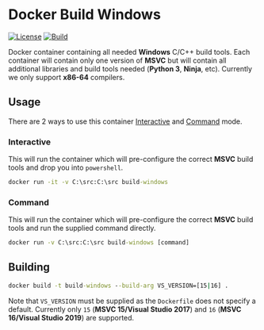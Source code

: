 # Docker Build Windows

[![License]](LICENSE)
[![Build][Build Badge]][Build Workflow]

Docker container containing all needed **Windows** C/C++ build tools. Each
container will contain only one version of **MSVC** but will contain all
additional libraries and build tools needed (**Python 3**, **Ninja**, etc).
Currently we only support **x86-64** compilers.

## Usage

There are 2 ways to use this container [Interactive](#interactive) and
[Command](#command) mode.

### Interactive

This will run the container which will pre-configure the correct **MSVC** build
tools and drop you into `powershell`.

```cmd
docker run -it -v C:\src:C:\src build-windows
```

### Command

This will run the container which will pre-configure the correct **MSVC** build
tools and run the supplied command directly.

```cmd
docker run -v C:\src:C:\src build-windows [command]
```

## Building

```cmd
docker build -t build-windows --build-arg VS_VERSION=[15|16] .
```

Note that `VS_VERSION` must be supplied as the `Dockerfile` does not specify a
default. Currently only `15` (**MSVC 15/Visual Studio 2017**) and `16`
(**MSVC 16/Visual Studio 2019**) are supported.

<!-- external links -->
[License]: https://img.shields.io/github/license/WNProject/DockerBuildWindows?label=License
[Build Badge]: https://github.com/WNProject/DockerBuildWindows/workflows/Build/badge.svg?branch=main
[Build Workflow]: https://github.com/WNProject/DockerBuildWindows/actions?query=workflow%3ABuild+branch%3Amain
